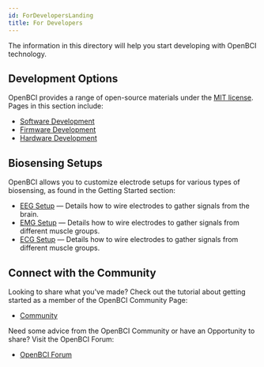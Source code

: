 ```yaml
---
id: ForDevelopersLanding
title: For Developers
---
```

The information in this directory will help you start developing with OpenBCI technology.

## Development Options

OpenBCI provides a range of open-source materials under the [MIT license](https://github.com/OpenBCI/OpenBCI_GUI/blob/master/LICENSE). Pages in this section include:

-   [Software Development](11ForDevelopers/01-SoftwareDevelopment.md)
-   [Firmware Development](11ForDevelopers/02-FirmwareDevelopment.md)
-   [Hardware Development](11ForDevelopers/03-HardwareDevelopment.md)

## Biosensing Setups

OpenBCI allows you to customize electrode setups for various types of biosensing, as found in the Getting Started section:

-   [EEG Setup](01GettingStarted/02-Biosensing-Setups/01-EEG-Setup.md) — Details how to wire electrodes to gather signals from the brain.
-   [EMG Setup](01GettingStarted/02-Biosensing-Setups/02-EMG-Setup.md) — Details how to wire electrodes to gather signals from different muscle groups.
-   [ECG Setup](01GettingStarted/02-Biosensing-Setups/03-ECG-Setup.md) — Details how to wire electrodes to gather signals from different muscle groups.

## Connect with the Community

Looking to share what you've made? Check out the tutorial about getting started as a member of the OpenBCI Community Page:

-   [Community](01GettingStarted/03-Community/13-Community_Instructions.md)

Need some advice from the OpenBCI Community or have an Opportunity to share? Visit the OpenBCI Forum:

-   [OpenBCI Forum](https://openbci.com/forum)
